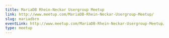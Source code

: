 ```yaml
---
title: MariaDB Rhein-Neckar Usergroup Meetup
link: http://www.meetup.com/MariaDB-Rhein-Neckar-Usergroup-Meetup/
slug: mariadbrn
eventLink: http://www.meetup.com/MariaDB-Rhein-Neckar-Usergroup-Meetup/
type: meetup
---
```

